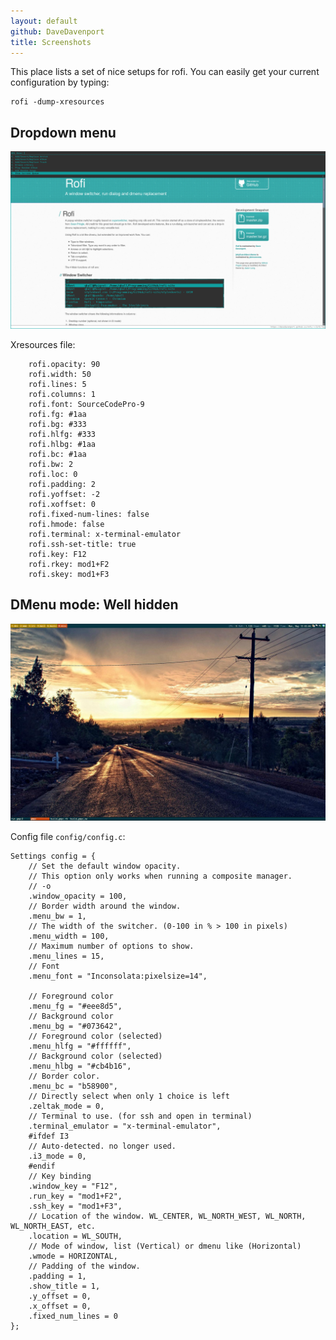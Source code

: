 ```yaml
---
layout: default
github: DaveDavenport
title: Screenshots
---
```



This place lists a set of nice setups for rofi.
You can easily get your current configuration by typing:

    rofi -dump-xresources

## Dropdown menu

[ ![Rofi in dropdown menu mode](images/rofi/screenshots/dropdown.png)
](images/rofi/screenshots/dropdown.png)

Xresources file:

        rofi.opacity: 90
        rofi.width: 50
        rofi.lines: 5
        rofi.columns: 1
        rofi.font: SourceCodePro-9
        rofi.fg: #1aa
        rofi.bg: #333
        rofi.hlfg: #333
        rofi.hlbg: #1aa
        rofi.bc: #1aa
        rofi.bw: 2
        rofi.loc: 0
        rofi.padding: 2
        rofi.yoffset: -2
        rofi.xoffset: 0
        rofi.fixed-num-lines: false
        rofi.hmode: false
        rofi.terminal: x-terminal-emulator
        rofi.ssh-set-title: true
        rofi.key: F12
        rofi.rkey: mod1+F2
        rofi.skey: mod1+F3

## DMenu mode: Well hidden

[ ![Rofi dmenu mode: Well Hidden](images/rofi/screenshots/dmenu_greg.jpg)
](images/rofi/screenshots/dmenu_greg.jpg)

Config file `config/config.c`:

    Settings config = {
        // Set the default window opacity.
        // This option only works when running a composite manager.
        // -o
        .window_opacity = 100,
        // Border width around the window.
        .menu_bw = 1,
        // The width of the switcher. (0-100 in % > 100 in pixels)
        .menu_width = 100,
        // Maximum number of options to show.
        .menu_lines = 15,
        // Font
        .menu_font = "Inconsolata:pixelsize=14",
         
        // Foreground color
        .menu_fg = "#eee8d5",
        // Background color
        .menu_bg = "#073642",
        // Foreground color (selected)
        .menu_hlfg = "#ffffff",
        // Background color (selected)
        .menu_hlbg = "#cb4b16",
        // Border color.
        .menu_bc = "b58900",
        // Directly select when only 1 choice is left
        .zeltak_mode = 0,
        // Terminal to use. (for ssh and open in terminal)
        .terminal_emulator = "x-terminal-emulator",
        #ifdef I3
        // Auto-detected. no longer used.
        .i3_mode = 0,
        #endif
        // Key binding
        .window_key = "F12",
        .run_key = "mod1+F2",
        .ssh_key = "mod1+F3",
        // Location of the window. WL_CENTER, WL_NORTH_WEST, WL_NORTH, WL_NORTH_EAST, etc.
        .location = WL_SOUTH,
        // Mode of window, list (Vertical) or dmenu like (Horizontal)
        .wmode = HORIZONTAL,
        // Padding of the window.
        .padding = 1,
        .show_title = 1,
        .y_offset = 0,
        .x_offset = 0,
        .fixed_num_lines = 0
    };
